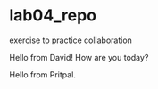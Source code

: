# lab04_repo
exercise to practice collaboration


Hello from David! How are you today?

Hello from Pritpal.
